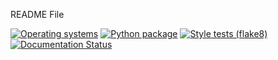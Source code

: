 README File


[![Operating systems](https://github.com/tomcodewizard/ODE-solvers/actions/workflows/os_versions.yml/badge.svg)](https://github.com/tomcodewizard/ODE-solvers/actions/workflows/os_versions.yml)
[![Python package](https://github.com/tomcodewizard/ODE-solvers/actions/workflows/python_versions.yml/badge.svg)](https://github.com/tomcodewizard/ODE-solvers/actions/workflows/python_versions.yml)
[![Style tests (flake8)](https://github.com/tomcodewizard/ODE-solvers/actions/workflows/style.yml/badge.svg)](https://github.com/tomcodewizard/ODE-solvers/actions/workflows/style.yml)
[![Documentation Status](https://readthedocs.org/projects/ODE-solvers/badge/?version=latest)](https://ODE-solvers.readthedocs.io/en/latest/?badge=latest)
